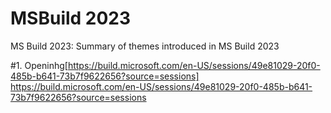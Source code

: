 # MSBuild 2023
MS Build 2023: Summary of themes introduced in MS Build 2023

#1. Openinhg[https://build.microsoft.com/en-US/sessions/49e81029-20f0-485b-b641-73b7f9622656?source=sessions]
https://build.microsoft.com/en-US/sessions/49e81029-20f0-485b-b641-73b7f9622656?source=sessions

